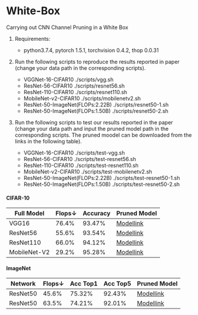 # White-Box
Carrying out CNN Channel Pruning in a White Box

1. Requirements:
    * python3.7.4, pytorch 1.5.1, torchvision 0.4.2, thop 0.0.31
    
2. Run the following scripts to reproduce the results reported in paper (change your data path in the corresponding scripts).
    * VGGNet-16-CIFAR10 ./scripts/vgg.sh
    * ResNet-56-CIFAR10 ./scripts/resnet56.sh   
    * ResNet-110-CIFAR10 ./scripts/resnet110.sh 
    * MobileNet-v2-CIFAR10 ./scripts/mobilenetv2.sh  
    * ResNet-50-ImageNet(FLOPs:2.22B) ./scripts/resnet50-1.sh  
    * ResNet-50-ImageNet(FLOPs:1.50B) ./scripts/resnet50-2.sh  

3. Run the following scripts to test our results reported in the paper (change your data path and input the pruned model path in the corresponding scripts. The pruned moodel can be downloaded from the links in the following table).
    * VGGNet-16-CIFAR10 ./scripts/test-vgg.sh
    * ResNet-56-CIFAR10 ./scripts/test-resnet56.sh   
    * ResNet-110-CIFAR10 ./scripts/test-resnet110.sh 
    * MobileNet-v2-CIFAR10 ./scripts/test-mobilenetv2.sh  
    * ResNet-50-ImageNet(FLOPs:2.22B) ./scripts/test-resnet50-1.sh  
    * ResNet-50-ImageNet(FLOPs:1.50B) ./scripts/test-resnet50-2.sh  

#### CIFAR-10

| Full Model   | Flops&#8595; | Accuracy | Pruned Model                                                 |
| ------------ | ----------------- | -------- | ------------------------------------------------------------ |
| VGG16        | 76.4%             | 93.47%   | [Modellink](https://drive.google.com/drive/folders/1GWR56Aoc08r3eUUwSub1_lxJ0Z06dWyd?usp=sharing) |
| ResNet56     | 55.6%             | 93.54%   | [Modellink](https://drive.google.com/drive/folders/1NSnJnLGWsSJLiVCksk1OnOK2iVGRfLyg?usp=sharing) |
| ResNet110    | 66.0%             | 94.12%   | [Modellink](https://drive.google.com/drive/folders/1h-eSUbtJ_xO3wlnQ7J3Pl8bBsuTEw9LJ?usp=sharing) |
| MobileNet-V2 | 29.2%             | 95.28%   | [Modellink](https://drive.google.com/drive/folders/1Q78kM5U8Tz-nonCLbBisVrke97OGIIai?usp=sharing) |

#### ImageNet

| Network  | Flops&#8595; | Acc Top1 | Acc Top5 | Pruned Model                                                 |
| -------- | ----------------- | -------- | -------- | ------------------------------------------------------------ |
| ResNet50 | 45.6%             | 75.32%   | 92.43%   | [Modellink](https://drive.google.com/drive/folders/1WGWce2puviqwKfjWrxB9CLJcotJxOx_a?usp=sharing) |
| ResNet50 | 63.5%             | 74.21%   | 92.01%   | [Modellink](https://drive.google.com/drive/folders/15C6RvrLvPoswrXKpvT_idCm8rB88zxLB?usp=sharing) |

